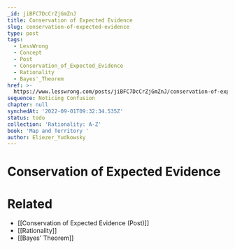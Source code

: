 ```yaml
---
_id: jiBFC7DcCrZjGmZnJ
title: Conservation of Expected Evidence
slug: conservation-of-expected-evidence
type: post
tags:
  - LessWrong
  - Concept
  - Post
  - Conservation_of_Expected_Evidence
  - Rationality
  - Bayes'_Theorem
href: >-
  https://www.lesswrong.com/posts/jiBFC7DcCrZjGmZnJ/conservation-of-expected-evidence
sequence: Noticing Confusion
chapter: null
synchedAt: '2022-09-01T09:32:34.535Z'
status: todo
collection: 'Rationality: A-Z'
book: 'Map and Territory '
author: Eliezer_Yudkowsky
---
```


# Conservation of Expected Evidence


# Related

- [[Conservation of Expected Evidence (Post)]]
- [[Rationality]]
- [[Bayes' Theorem]]